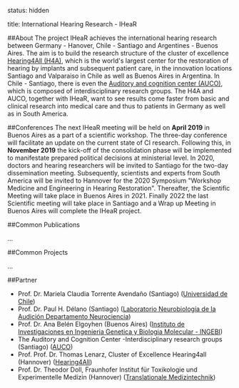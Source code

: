 status: hidden

title: International Hearing Research - IHeaR 

##About
The project IHeaR achieves the international hearing research between Germany - Hanover, Chile - Santiago and Argentines - Buenos Aires. The aim is to build the research structure of the cluster of excellence [Hearing4All (H4A)](http://hearing4all.eu/EN/), which is the world's largest center for the restoration of hearing by implants and subsequent patient care, in the innovation locations Santiago and Valparaiso in Chile as well as Buenos Aires in Argentina. In Chile - Santiago, there is even the [Auditory and cognition center (AUCO)](http://www.auco.cl/), which is composed of interdisciplinary research groups. The H4A and AUCO, together with IHeaR, want to see results come faster from basic and clinical research into medical care and thus to patients in Germany as well as in South America.


##Conferences
The next IHeaR meeting will be held on **April 2019** in Buenos Aires as a part of a scientific workshop. The three-day conference will facilitate an update on the current state of CI research. Following this, in **November 2019** the kick-off of the consolidation phase will be implemented to manifestate prepared political decisions at ministerial level. In 2020, doctors and hearing researchers will be invited to Santiago for the two-day dissemination meeting. Subsequently, scientists and experts from South America will be invited to Hannover for the 2020 Symposium "Workshop Medicine and Engineering in Hearing Restoration". Thereafter,  the Scientific Meeting will take place in Buenos Aires in 2021. Finally 2022 the last Scientific meeting will take place in Santiago and a Wrap up Meeting in Buenos Aires will complete the IHeaR project.

##Common Publications

...

##Common Projects

...


##Partner
* Prof. Dr. Mariela Claudia Torrente Avendaño (Santiago) ([Universidad de Chile](http://www.uchile.cl/))
* Prof. Dr. Paul H. Délano (Santiago) ([Laboratorio Neurobiología de la Audición Departamento Neurociencia](http://www.audicion.cl/))
* Prof. Dr. Ana Belén Elgoyhen (Buenos Aires) ([Instituto de Investigaciones en Ingenieria Genetica y Biologia Molecular - INGEBI](http://ingebi-conicet.gov.ar/es_fisiologia-y-genetica-de-la-audicion/))
* The Auditory and Cognition Center -Interdisciplinary research groups (Santiago) ([AUCO](http://www.auco.cl/))
* Prof. Prof. Dr. Thomas Lenarz, Cluster of Excellence Hearing4all (Hannover) ([Hearing4All](http://hearing4all.eu/EN/))
* Prof. Dr. Theodor Doll, Fraunhofer Institut für Toxikologie und Experimentelle Medizin (Hannover) ([Translationale Medizintechnik](https://www.item.fraunhofer.de/de/angebot/medizintechnik.html/))

